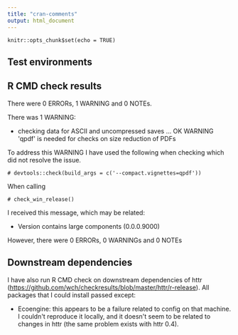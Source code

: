 ```yaml
---
title: "cran-comments"
output: html_document
---
```


```{r setup, include=FALSE}
knitr::opts_chunk$set(echo = TRUE)
```

## Test environments


## R CMD check results
There were 0 ERRORs, 1 WARNING and 0 NOTEs. 

There was 1 WARNING:

* checking data for ASCII and uncompressed saves ... OK
   WARNING
  'qpdf' is needed for checks on size reduction of PDFs
  
To address this WARNING I have used the following when checking
which did not resolve the issue.
```{r}
# devtools::check(build_args = c('--compact.vignettes=qpdf'))
```

When calling 

```{r}
# check_win_release()
```

I received this message, which may be related:

* Version contains large components (0.0.0.9000)

However, there were 0 ERRORs, 0 WARNINGs and 0 NOTEs

## Downstream dependencies
I have also run R CMD check on downstream dependencies of httr 
(https://github.com/wch/checkresults/blob/master/httr/r-release). 
All packages that I could install passed except:

* Ecoengine: this appears to be a failure related to config on 
  that machine. I couldn't reproduce it locally, and it doesn't 
  seem to be related to changes in httr (the same problem exists 
  with httr 0.4).
